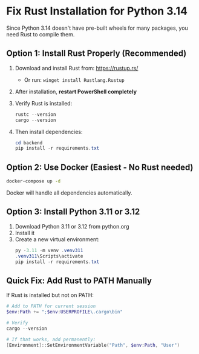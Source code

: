 # Fix Rust Installation for Python 3.14

Since Python 3.14 doesn't have pre-built wheels for many packages, you need Rust to compile them.

## Option 1: Install Rust Properly (Recommended)

1. Download and install Rust from: https://rustup.rs/
   - Or run: `winget install Rustlang.Rustup`

2. After installation, **restart PowerShell completely**

3. Verify Rust is installed:
   ```powershell
   rustc --version
   cargo --version
   ```

4. Then install dependencies:
   ```powershell
   cd backend
   pip install -r requirements.txt
   ```

## Option 2: Use Docker (Easiest - No Rust needed)

```bash
docker-compose up -d
```

Docker will handle all dependencies automatically.

## Option 3: Install Python 3.11 or 3.12

1. Download Python 3.11 or 3.12 from python.org
2. Install it
3. Create a new virtual environment:
   ```powershell
   py -3.11 -m venv .venv311
   .venv311\Scripts\activate
   pip install -r requirements.txt
   ```

## Quick Fix: Add Rust to PATH Manually

If Rust is installed but not on PATH:

```powershell
# Add to PATH for current session
$env:Path += ";$env:USERPROFILE\.cargo\bin"

# Verify
cargo --version

# If that works, add permanently:
[Environment]::SetEnvironmentVariable("Path", $env:Path, "User")
```

